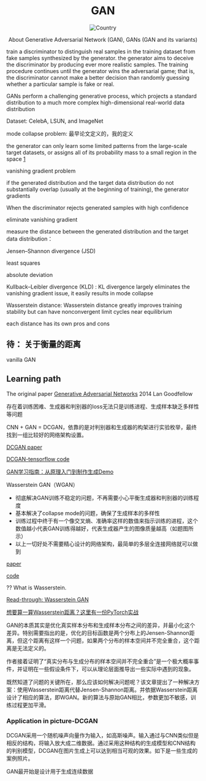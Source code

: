 <h1 align="center">GAN</h1>
<div align="center">

![Country](https://img.shields.io/badge/country-China-red)

About  Generative Adversarial Network (GAN), GANs (GAN and its variants)

</div>



train a discriminator to distinguish real samples in the training dataset from fake samples synthesized by the generator. the generator aims to deceive the discriminator by producing ever more realistic samples. The training procedure continues until the generator wins the adversarial game; that is, the discriminator cannot make a better decision than randomly guessing whether a particular sample is fake or real.



GANs perform a challenging generative process, which projects a standard distribution to
a much more complex high-dimensional real-world data distribution



Dataset: CelebA, LSUN, and ImageNet



mode collapse problem: 最早论文定义的，我的定义

the generator can only learn some limited patterns from the large-scale target datasets, or assigns all of its probability mass to a small region in the space [1](https://arxiv.org/pdf/1703.00573.pdf)



vanishing gradient problem 

if the generated distribution and the target data distribution do not substantially overlap (usually at the beginning of training), the generator gradients

When the discriminator rejects generated samples with high confidence

eliminate vanishing gradient



measure the distance between the generated distribution and the target data distribution：

Jensen–Shannon divergence (JSD)

least squares

absolute deviation

Kullback–Leibler divergence (KLD) : KL divergence largely eliminates the vanishing gradient
issue, it easily results in mode collapse

Wasserstein distance: Wasserstein distance greatly improves training stability but can
have nonconvergent limit cycles near equilibrium



each distance has its own pros and cons



## 待： 关于衡量的距离

vanilla GAN

## Learning path

The original paper  [Generative Adversarial Networks](https://arxiv.org/abs/1406.2661) 2014 Lan Goodfellow

存在着训练困难、生成器和判别器的loss无法只是训练进程、生成样本缺乏多样性等问题



CNN + GAN = DCGAN，依靠的是对判别器和生成器的构架进行实验枚举，最终找到一组比较好的网络架构设置。

[DCGAN paper](https://arxiv.org/abs/1511.06434)

[DCGAN-tensorflow code](https://github.com/carpedm20/DCGAN-tensorflow)



[GAN学习指南：从原理入门到制作生成Demo](https://zhuanlan.zhihu.com/p/24767059)



Wasserstein GAN（WGAN）

- 彻底解决GAN训练不稳定的问题，不再需要小心平衡生成器和判别器的训练程度
- 基本解决了collapse mode的问题，确保了生成样本的多样性
- 训练过程中终于有一个像交叉熵、准确率这样的数值来指示训练的进程，这个数值越小代表GAN训练得越好，代表生成器产生的图像质量越高（如题图所示）
- 以上一切好处不需要精心设计的网络架构，最简单的多层全连接网络就可以做到

[paper](https://arxiv.org/abs/1701.07875)

[code](https://github.com/martinarjovsky/WassersteinGAN)

?? What is Wasserstein. 

[Read-through: Wasserstein GAN](https://www.alexirpan.com/2017/02/22/wasserstein-gan.html)

[想要算一算Wasserstein距离？这里有一份PyTorch实战](https://www.jiqizhixin.com/articles/19031102)



GAN的本质其实是优化真实样本分布和生成样本分布之间的差异，并最小化这个差异。特别需要指出的是，优化的目标函数是两个分布上的Jensen-Shannon距离，但这个距离有这样一个问题，如果两个分布的样本空间并不完全重合，这个距离是无法定义的。

作者接着证明了“真实分布与生成分布的样本空间并不完全重合”是一个极大概率事件，并证明在一些假设条件下，可以从理论层面推导出一些实际中遇到的现象。

既然知道了问题的关键所在，那么应该如何解决问题呢？该文章提出了一种解决方案：使用Wasserstein距离代替Jensen-Shannon距离。并依据Wasserstein距离设计了相应的算法，即WGAN。新的算法与原始GAN相比，参数更加不敏感，训练过程更加平滑。



### Application in picture-DCGAN

DCGAN采用一个随机噪声向量作为输入，如高斯噪声。输入通过与CNN类似但是相反的结构，将输入放大成二维数据。通过采用这种结构的生成模型和CNN结构的判别模型，DCGAN在图片生成上可以达到相当可观的效果。如下是一些生成的案例照片。



GAN最开始是设计用于生成连续数据
